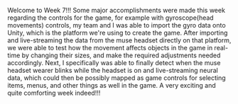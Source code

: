 Welcome to Week 7!!! Some major accomplishments were made this week regarding the controls for the game, for example with gyroscope(head movements) 
controls, my team and I was able to import the gyro data onto Unity, which is the platform we're using to create the game. After importing and live-streaming
the data from the muse headset directly on that platform, we were able to test how the movement affects objects in the game in real-time by changing their sizes,
and make the required adjustments needed accordingly. Next, I specifically was able to finally detect when the muse headset wearer blinks while the headset is on 
and live-streaming neural data, which could then be possibly mapped as game controls for selecting items, menus, and other things as well in the game. A very 
exciting and quite comforting week indeed!!!
